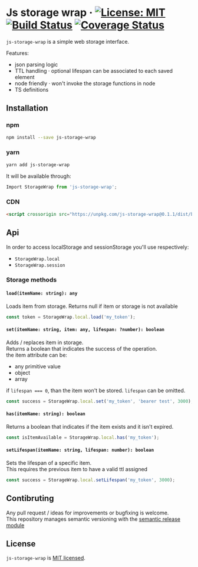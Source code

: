 # Js storage wrap &middot; [![License: MIT](https://img.shields.io/badge/License-MIT-blue.svg)](https://opensource.org/licenses/MIT) [![Build Status](https://travis-ci.org/asulta/js-storage-wrap.svg?branch=master)](https://travis-ci.org/asulta/js-storage-wrap) [![Coverage Status](https://coveralls.io/repos/github/asulta/js-storage-wrap/badge.svg?branch=master)](https://coveralls.io/github/asulta/js-storage-wrap?branch=master)

`js-storage-wrap` is a simple web storage interface.

Features:

- json parsing logic
- TTL handling &middot; optional lifespan can be associated to each saved element
- node friendly &middot; won't invoke the storage functions in node
- TS definitions

## Installation

### npm

```sh
npm install --save js-storage-wrap
```

### yarn

```sh
yarn add js-storage-wrap
```

It will be available through:

```js
Import StorageWrap from 'js-storage-wrap';
```

### CDN

```html
<script crossorigin src="https://unpkg.com/js-storage-wrap@0.1.1/dist/bundle.min.js"></script>
```

## Api

In order to access localStorage and sessionStorage you'll use respectively:

- `StorageWrap.local`
- `StorageWrap.session`

### Storage methods

#### `load(itemName: string): any`

Loads item from storage. Returns null if item or storage is not available

```js
const token = StorageWrap.local.load('my_token');
```

#### `set(itemName: string, item: any, lifespan: ?number): boolean`

Adds / replaces item in storage.\
Returns a boolean that indicates the success of the operation.\
the item attribute can be:

- any primitive value
- object
- array

if `lifespan === 0`, than the item won't be stored. `lifespan` can be omitted.

```js
const success = StorageWrap.local.set('my_token', 'bearer test', 3000); // expires after 3 seconds
```

#### `has(itemName: string): boolean`

Returns a boolean that indicates if the item exists and it isn't expired.

```js
const isItemAvailable = StorageWrap.local.has('my_token');
```

#### `setLifespan(itemName: string, lifespan: number): boolean`

Sets the lifespan of a specific item.\
This requires the previous item to have a valid ttl assigned

```js
const success = StorageWrap.local.setLifespan('my_token', 3000);
```

## Contibruting

Any pull request / ideas for improvements or bugfixing is welcome.\
This repository manages semantic versioning with the [semantic release module](https://github.com/semantic-release/semantic-release)

## License

`js-storage-wrap` is [MIT licensed](./LICENSE).
